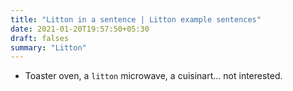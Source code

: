 ```yaml
---
title: "Litton in a sentence | Litton example sentences"
date: 2021-01-20T19:57:50+05:30
draft: falses
summary: "Litton"
---
```

- Toaster oven, a `litton` microwave, a cuisinart... not interested.
                 
